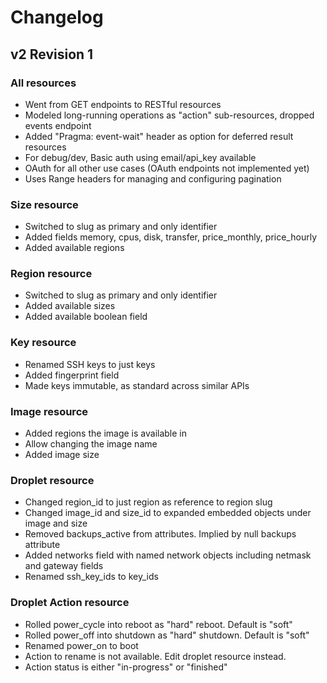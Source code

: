 # Changelog

## v2 Revision 1

### All resources

 * Went from GET endpoints to RESTful resources
 * Modeled long-running operations as "action" sub-resources, dropped events endpoint
 * Added "Pragma: event-wait" header as option for deferred result resources
 * For debug/dev, Basic auth using email/api_key available
 * OAuth for all other use cases (OAuth endpoints not implemented yet)
 * Uses Range headers for managing and configuring pagination

### Size resource

 * Switched to slug as primary and only identifier
 * Added fields memory, cpus, disk, transfer, price_monthly, price_hourly
 * Added available regions
 
### Region resource

 * Switched to slug as primary and only identifier
 * Added available sizes  
 * Added available boolean field

### Key resource
 
 * Renamed SSH keys to just keys
 * Added fingerprint field
 * Made keys immutable, as standard across similar APIs

### Image resource

 * Added regions the image is available in
 * Allow changing the image name
 * Added image size

### Droplet resource

 * Changed region_id to just region as reference to region slug
 * Changed image_id and size_id to expanded embedded objects under image and size
 * Removed backups_active from attributes. Implied by null backups attribute
 * Added networks field with named network objects including netmask and gateway fields
 * Renamed ssh_key_ids to key_ids

### Droplet Action resource

 * Rolled power_cycle into reboot as "hard" reboot. Default is "soft"
 * Rolled power_off into shutdown as "hard" shutdown. Default is "soft"
 * Renamed power_on to boot
 * Action to rename is not available. Edit droplet resource instead.
 * Action status is either "in-progress" or "finished"
